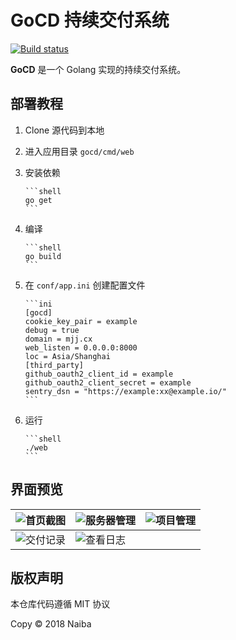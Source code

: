 # GoCD 持续交付系统

[![Build status](https://ci.appveyor.com/api/projects/status/aw3p7ayv9lk4ypwn?svg=true)](https://ci.appveyor.com/project/naiba/gocd)

**GoCD** 是一个 Golang 实现的持续交付系统。

## 部署教程

1. Clone 源代码到本地

2. 进入应用目录 `gocd/cmd/web`

2. 安装依赖

       ```shell
       go get
       ```

3. 编译

       ```shell
       go build
       ```

4. 在 `conf/app.ini` 创建配置文件

       ```ini
       [gocd]
       cookie_key_pair = example
       debug = true
       domain = mjj.cx
       web_listen = 0.0.0.0:8000
       loc = Asia/Shanghai
       [third_party]
       github_oauth2_client_id = example
       github_oauth2_client_secret = example
       sentry_dsn = "https://example:xx@example.io/"
       ```

5. 运行

       ```shell
       ./web
       ```

## 界面预览

| ![首页截图](https://git.cm/naiba/gocd/raw/master/README/首页截图.png) | ![服务器管理](https://git.cm/naiba/gocd/raw/master/README/服务器管理.png) | ![项目管理](https://git.cm/naiba/gocd/raw/master/README/项目管理.png) |
| ------------------------------------------------------------ | ------------------------------------------------------------ | ------------------------------------------------------------ |
| ![交付记录](https://git.cm/naiba/gocd/raw/master/README/交付记录.png) | ![查看日志](https://git.cm/naiba/gocd/raw/master/README/查看日志.png) |                                                              |

## 版权声明

本仓库代码遵循 MIT 协议

Copy &copy; 2018 Naiba